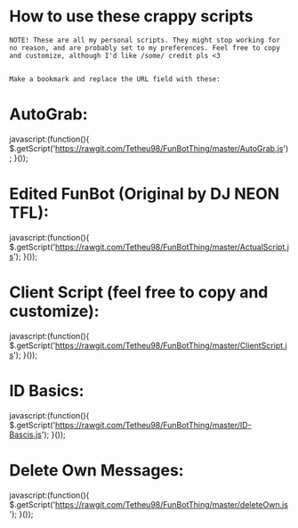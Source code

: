 How to use these crappy scripts
=======
    NOTE! These are all my personal scripts. They might stop working for no reason, and are probably set to my preferences. Feel free to copy and customize, although I'd like /some/ credit pls <3


    Make a bookmark and replace the URL field with these:


AutoGrab:
==
 javascript:(function(){
 	$.getScript('https://rawgit.com/Tetheu98/FunBotThing/master/AutoGrab.js');
 }());

Edited FunBot (Original by DJ NEON TFL):
==
 javascript:(function(){
   $.getScript('https://rawgit.com/Tetheu98/FunBotThing/master/ActualScript.js');
 }());

Client Script (feel free to copy and customize):
==
 javascript:(function(){
   $.getScript('https://rawgit.com/Tetheu98/FunBotThing/master/ClientScript.js');
 }());

ID Basics:
==
 javascript:(function(){
   $.getScript('https://rawgit.com/Tetheu98/FunBotThing/master/ID-Bascis.js');
 }());

Delete Own Messages:
==
 javascript:(function(){
   $.getScript('https://rawgit.com/Tetheu98/FunBotThing/master/deleteOwn.js');
 }());

